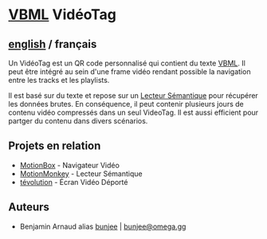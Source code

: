 # [VBML](README.md) VidéoTag

## [english](../VideoTag.md) / français

Un VidéoTag est un QR code personnalisé qui contient du texte [VBML](https://omega.gg/VBML/fr). Il
peut être intégré au sein d'une frame vidéo rendant possible la navigation entre les tracks et les
playlists.

Il est basé sur du texte et repose sur un [Lecteur Sémantique](https://omega.gg/about/SemanticPlayer/fr)
pour récupérer les données brutes. En conséquence, il peut contenir plusieurs jours de contenu
vidéo compressés dans un seul VideoTag. Il est aussi efficient pour partger du contenu dans divers
scénarios.

## Projets en relation

- [MotionBox](https://omega.gg/MotionBox/sources) - Navigateur Vidéo
- [MotionMonkey](https://omega.gg/MotionMonkey/fr) - Lecteur Sémantique
- [tévolution](https://omega.gg/tevolution/fr) - Écran Vidéo Déporté

## Auteurs

- Benjamin Arnaud alias [bunjee](https://bunjee.me/fr) | <bunjee@omega.gg>
